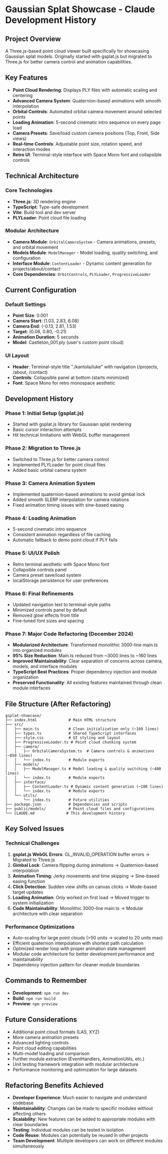 # Gaussian Splat Showcase - Claude Development History

## Project Overview
A Three.js-based point cloud viewer built specifically for showcasing Gaussian splat models. Originally started with gsplat.js but migrated to Three.js for better camera control and animation capabilities.

## Key Features
- **Point Cloud Rendering**: Displays PLY files with automatic scaling and centering
- **Advanced Camera System**: Quaternion-based animations with smooth interpolation
- **Orbital Controls**: Automated orbital camera movement around selected points
- **Loading Animation**: 5-second cinematic intro sequence on every page load
- **Camera Presets**: Save/load custom camera positions (Top, Front, Side views)
- **Real-time Controls**: Adjustable point size, rotation speed, and interaction modes
- **Retro UI**: Terminal-style interface with Space Mono font and collapsible controls

## Technical Architecture

### Core Technologies
- **Three.js**: 3D rendering engine
- **TypeScript**: Type-safe development
- **Vite**: Build tool and dev server
- **PLYLoader**: Point cloud file loading

### Modular Architecture
- **Camera Module**: `OrbitalCameraSystem` - Camera animations, presets, and orbital movement
- **Models Module**: `ModelManager` - Model loading, quality switching, and configuration
- **Interface Module**: `ContentLoader` - Dynamic content generation for projects/about/contact
- **Core Dependencies**: `OrbitControls`, `PLYLoader`, `ProgressiveLoader`

## Current Configuration

### Default Settings
- **Point Size**: 0.001
- **Camera Start**: (1.03, 2.83, 6.08)
- **Camera End**: (-0.13, 2.81, 1.53)
- **Target**: (0.08, 0.80, -0.21)
- **Animation Duration**: 5 seconds
- **Model**: Castleton_001.ply (user's custom point cloud)

### UI Layout
- **Header**: Terminal-style title "./kantola/luke" with navigation (/projects, /about, /contact)
- **Controls**: Collapsible panel at bottom (starts minimized)
- **Font**: Space Mono for retro monospace aesthetic

## Development History

### Phase 1: Initial Setup (gsplat.js)
- Started with gsplat.js library for Gaussian splat rendering
- Basic cursor interaction attempts
- Hit technical limitations with WebGL buffer management

### Phase 2: Migration to Three.js
- Switched to Three.js for better camera control
- Implemented PLYLoader for point cloud files
- Added basic orbital camera system

### Phase 3: Camera Animation System
- Implemented quaternion-based animations to avoid gimbal lock
- Added smooth SLERP interpolation for camera rotations
- Fixed animation timing issues with sine-based easing

### Phase 4: Loading Animation
- 5-second cinematic intro sequence
- Consistent animation regardless of file caching
- Automatic fallback to demo point cloud if PLY fails

### Phase 5: UI/UX Polish
- Retro terminal aesthetic with Space Mono font
- Collapsible controls panel
- Camera preset save/load system
- localStorage persistence for user preferences

### Phase 6: Final Refinements
- Updated navigation text to terminal-style paths
- Minimized controls panel by default
- Removed glow effects from title
- Fine-tuned font sizes and spacing

### Phase 7: Major Code Refactoring (December 2024)
- **Modularized Architecture**: Transformed monolithic 3000-line main.ts into organized modules
- **95% Size Reduction**: Main.ts reduced from ~3000 lines to ~160 lines
- **Improved Maintainability**: Clear separation of concerns across camera, models, and interface modules
- **TypeScript Best Practices**: Proper dependency injection and module organization
- **Preserved Functionality**: All existing features maintained through clean module interfaces

## File Structure (After Refactoring)
```
gsplat-showcase/
├── index.html              # Main HTML structure
├── src/
│   ├── main.ts             # Clean initialization only (~160 lines)
│   ├── types.ts            # Shared TypeScript interfaces
│   ├── style.css           # UI styling and layout
│   ├── ProgressiveLoader.ts # Point cloud chunking system
│   ├── camera/
│   │   ├── OrbitalCameraSystem.ts  # Camera controls & animations (~850 lines)
│   │   └── index.ts        # Module exports
│   ├── models/
│   │   ├── ModelManager.ts # Model loading & quality switching (~400 lines)
│   │   └── index.ts        # Module exports
│   ├── interface/
│   │   ├── ContentLoader.ts # Dynamic content generation (~100 lines)
│   │   └── index.ts        # Module exports
│   └── utils/
│       └── index.ts        # Future utilities
├── package.json            # Dependencies and scripts
├── public/models/          # Point cloud files and configurations
└── CLAUDE.md              # This development history
```

## Key Solved Issues

### Technical Challenges
1. **gsplat.js WebGL Errors**: GL_INVALID_OPERATION buffer errors → Migrated to Three.js
2. **Gimbal Lock**: Camera flipping during animations → Quaternion-based interpolation
3. **Animation Timing**: Jerky movements and time skipping → Sine-based easing function
4. **Click Detection**: Sudden view shifts on canvas clicks → Mode-based target updates
5. **Loading Animation**: Only worked on first load → Moved trigger to system initialization
6. **Code Maintainability**: Monolithic 3000-line main.ts → Modular architecture with clear separation

### Performance Optimizations
- Auto-scaling for large point clouds (>50 units → scaled to 20 units max)
- Efficient quaternion interpolation with shortest path calculation
- Optimized render loop with proper animation state management
- Modular code architecture for better development performance and maintainability
- Dependency injection pattern for cleaner module boundaries

## Commands to Remember
- **Development**: `npm run dev`
- **Build**: `npm run build`
- **Preview**: `npm preview`

## Future Considerations
- Additional point cloud formats (LAS, XYZ)
- More camera animation presets
- Advanced lighting controls
- Point cloud editing capabilities
- Multi-model loading and comparison
- Further module extraction (EventHandlers, AnimationUtils, etc.)
- Unit testing framework integration with modular architecture
- Performance monitoring and optimization for large datasets

## Refactoring Benefits Achieved
- **Developer Experience**: Much easier to navigate and understand codebase
- **Maintainability**: Changes can be made to specific modules without affecting others
- **Scalability**: New features can be added to appropriate modules with clear boundaries
- **Testing**: Individual modules can be tested in isolation
- **Code Reuse**: Modules can potentially be reused in other projects
- **Team Development**: Multiple developers can work on different modules simultaneously